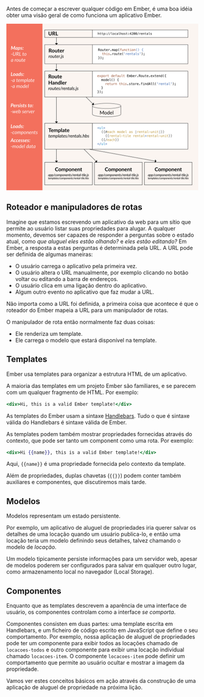 Antes de começar a escrever qualquer código em Ember, é uma boa idéia obter uma visão geral de como funciona um aplicativo Ember.

![ember core concepts](../../images/ember-core-concepts/ember-core-concepts.png)

## Roteador e manipuladores de rotas

Imagine que estamos escrevendo um aplicativo da web para um sítio que permite ao usuário listar suas propriedades para alugar. A qualquer momento, devemos ser capazes de responder a perguntas sobre o estado atual, como *que aluguel eles estão olhando?* e *eles estão editando?* Em Ember, a resposta a estas perguntas é determinada pela URL. A URL pode ser definida de algumas maneiras:

* O usuário carrega o aplicativo pela primeira vez.
* O usuário altera o URL manualmente, por exemplo clicando no botão voltar ou editando a barra de endereços.
* O usuário clica em uma ligação dentro do aplicativo.
* Algum outro evento no aplicativo que faz mudar a URL.

Não importa como a URL foi definida, a primeira coisa que acontece é que o roteador do Ember mapeia a URL para um manipulador de rotas.

O manipulador de rota então normalmente faz duas coisas:

* Ele renderiza um template.
* Ele carrega o modelo que estará disponível na template.

## Templates

Ember usa templates para organizar a estrutura HTML de um aplicativo.

A maioria das templates em um projeto Ember são familiares, e se parecem com um qualquer fragmento de HTML. Por exemplo:

```handlebars
<div>Hi, this is a valid Ember template!</div>
```

As templates do Ember usam a sintaxe [Handlebars](http://handlebarsjs.com). Tudo o que é sintaxe válida do Handlebars é sintaxe válida de Ember.

As templates podem também mostrar propriedades fornecidas através do contexto, que pode ser tanto um component como uma rota. Por exemplo:

```handlebars
<div>Hi {{name}}, this is a valid Ember template!</div>
```

Aqui, `{{name}}` é uma propriedade fornecida pelo contexto da template.

Além de propriedades, duplas chavetas (`{{}}`) podem conter também auxiliares e componentes, que discutiremos mais tarde.

## Modelos

Modelos representam um estado persistente.

Por exemplo, um aplicativo de aluguel de propriedades iria querer salvar os detalhes de uma locação quando um usuário publica-lo, e então uma locação teria um modelo definindo seus detalhes, talvez chamando o modelo de *locação*.

Um modelo tipicamente persiste informações para um servidor web, apesar de modelos poderem ser configurados para salvar em qualquer outro lugar, como armazenamento local no navegador (Local Storage).

## Componentes

Enquanto que as templates descrevem a aparência de uma interface de usuário, os componentes controlam como a interface *se comporta*.

Componentes consisten em duas partes: uma template escrita em Handlebars, e um ficheiro de código escrito em JavaScript que define o seu comportamento. Por exemplo, nossa aplicação de aluguel de propriedades pode ter um componente para exibir todos as locações chamado de `locacoes-todos` e outro componente para exibir uma locação individual chamado `locacoes-item`. O componente `locacoes-item` pode definir um comportamento que permite ao usuário ocultar e mostrar a imagem da propriedade.

Vamos ver estes conceitos básicos em ação através da construção de uma aplicação de aluguel de propriedade na próxima lição.